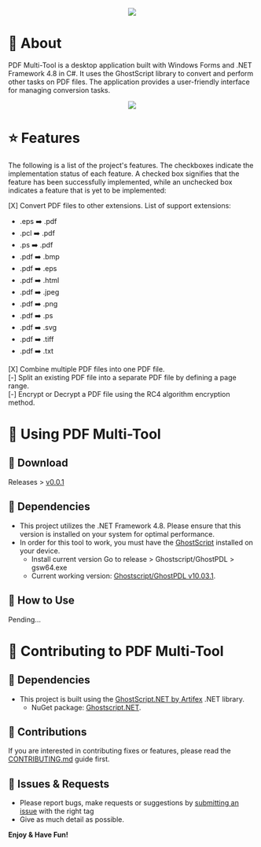 <p align="center">
  <img src="https://i.postimg.cc/W3XSrMwP/Logo.png" width="auto">
</p>

# 📄 About
PDF Multi-Tool is a desktop application built with Windows Forms and .NET Framework 4.8 in C#. It uses the GhostScript library to convert and perform other tasks on PDF files. The application provides a user-friendly interface for managing conversion tasks.

<p align="center">
  <img src="https://i.postimg.cc/rsb6VqW4/image.png" width="auto">
</p>

# ⭐ Features
The following is a list of the project's features. The checkboxes indicate the implementation status of each feature. A checked box signifies that the feature has been successfully implemented, while an unchecked box indicates a feature that is yet to be implemented: 

[X] Convert PDF files to other extensions. List of support extensions:
- .eps ➡️ .pdf
- .pcl ➡️ .pdf
- .ps ➡️ .pdf
- .pdf ➡️ .bmp
- .pdf ➡️ .eps
- .pdf ➡️ .html
- .pdf ➡️ .jpeg
- .pdf ➡️ .png
- .pdf ➡️ .ps
- .pdf ➡️ .svg
- .pdf ➡️ .tiff
- .pdf ➡️ .txt

[X] Combine multiple PDF files into one PDF file.  
[-] Split an existing PDF file into a separate PDF file by defining a page range.  
[-] Encrypt or Decrypt a PDF file using the RC4 algorithm encryption method.  

# 📄 Using PDF Multi-Tool

## 💾 Download
Releases > [v0.0.1](../../releases/tag/v0.0.1)

## 🔗 Dependencies
- This project utilizes the .NET Framework 4.8. Please ensure that this version is installed on your system for optimal performance.
- In order for this tool to work, you must have the [GhostScript](https://github.com/ArtifexSoftware/ghostpdl-downloads) installed on your device.
  - Install current version Go to release > Ghostscript/GhostPDL <version> > gs<version>w64.exe
  - Current working version: [Ghostscript/GhostPDL v10.03.1](https://github.com/ArtifexSoftware/ghostpdl-downloads/releases/tag/gs10031).

## 📖 How to Use
Pending...

# 📄 Contributing to PDF Multi-Tool

## 🔗 Dependencies
- This project is built using the [GhostScript.NET by Artifex](https://github.com/ArtifexSoftware/Ghostscript.NET) .NET library.
  - NuGet package: [Ghostscript.NET](https://www.nuget.org/packages/Ghostscript.NET/).

## 🤝 Contributions
If you are interested in contributing fixes or features, please read the [CONTRIBUTING.md](/CONTRIBUTING.md) guide first.


## 🐞 Issues & Requests
- Please report bugs, make requests or suggestions by [submitting an issue](../../issues) with the right tag
- Give as much detail as possible.



**Enjoy & Have Fun!**
